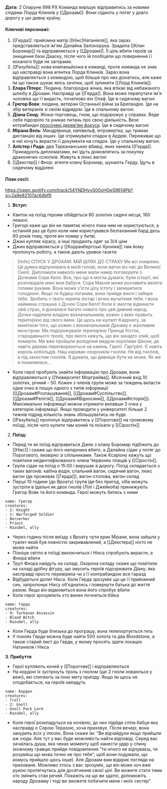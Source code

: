**Дата:** 2 Оларуне 998 РХ
Команда вирішує відправитись за новими слідами Лорда Клинків у [[Дроаам]]. Вони сідають у потяг у довго дорогу у цю дивну країну.

#### **Ключові персонажі:**
1. [[Герда]]: прийомна матір [[Нікс|Натаніеля]], яка зараз представляється ім'ям Далайна Залізнорука. Зрадила [[Клан Боромар]] та відправляється у [[Дроаам]]. Її ціль вбити героїв за знищення бази Дааску, після чого їй пообіцяли що повернення її коханого буде не загорами.
2. [[Разубель]]: нова компаньйонка в команді, проте команда не знає що насправді вона агентка Лорда Клинків. Зараз вона відправляється з командою, щоб більше про них дізнатись, але каже їм що також шукає якісь зачіпки, щоб зупинити [[Лорд Клинків]].
3. **Елара Пітерс**: Людина, благородна жінка, яка втікає від небажаного шлюбу в Дроаам. Насправді це [[Герда]]. Вона може перепутати ім'я чоловіка що її видасть, початково він Олаф. Їде в сидячому вагоні
4. **Грегор Вовк**: людина, ветеран Останньої війни за Бреландію. Їде на збір ветеранів зі своїм відрядом. Їде в спальному вагоні. 
5. **Діана Сенд**: Жінка-торговець, гном, що подорожує у справах. Веде себе підозріло та уникає питань про свою діяльність. Везе котрабандні [просочені дерев'яні фокуси](https://www.dndbeyond.com/magic-items/215726-imbued-wood-focus). Їде в сидячому вагоні
6. **Мірана Вель**: Мандрівниця, напівельф, інтровертка, що тримає дистанцію від інших. Їде отримувати спадок в Ардеві. Переживає що в неї хочуть вкрасти її документи на спадок. Їде у спальному вагоні.
7. **Алістер і Рада**: два Таркананських вбивці, яких наняла [[Герда]]. Прикидують дипломатами, які їдуть домовлятись за покупку драконячих осколків. Живуть в люкс вагоні
8. [[Декстер]] і Фнор: агенти клану Боромар, шукають Герду. Їдуть в сидячому відділені
#### **План сесії:**
https://open.spotify.com/track/54YNDHyvS00oHGeS9614Pb?si=2a9e82107ac64bf9
1. **Вступ:**
- Квиток на поїзд героям обійдеться 80 золотих сидячі місця, 160 лежачі.
- Грегорі каже що він не памятає нічого поки ним не користуються, а останній раз це було коли ним користувався безталанний бард десь 60 років тому, проте він помер у битві.
- Джин купляє кірасу, а інші продають одяг за 3/4 ціни
- Джин відправляється у [[Корранбергські Хроніки]] там йому пропонуть роботу, а також дають уривок газети:
>[!info] СПУСК У ДРОААМ: МІЙ ШЛЯХ ДО СТРАХУ
  > Ми всі помремо. Ця думка відлунювала в моїй голові, коли вагон віз нас до Великої Скелі. Дипломати навколо мене мали намір поговорити з Дочками Сори Келл. Все, про що я могла думати, були історії, які розповідала мені моя бабуся. Сора Маєнія може розчавити велета голими руками. Вона може з'їсти цілу істоту і залишитися голодною. Якщо ти будеш поганим, вона прийде вночі і забере тебе. Зробить з твого черепа ліхтар і вічно мучитиме тебе. І вона найменш страшна з Дочок Сори Келл!
> Коли я змогла відкинути свій страх, я дізналася багато нового про цей дивний народ. Дочки наділили владою воєначальників, кожен з яких править територією від свого імені. Це щось на кшталт Каррнату, за винятком того, що кожен з воєначальників Дроаму є жахливим монстром. Ми подорожували територією Принца Кісток, стародавнього троля, про якого кажуть, що він занадто злий, щоб померти. Ми вже пройшли володіння медузи королеви Шески, де навіть дерева перетворюються на камінь. Гарпії. Ґарґуйлі. Є навіть король кобольдів. Наш караван охороняли гнолли. Не від гноллів, а під захистом гноллів. Я думала, що дивніше бути не може. Як же я помилялася...

- Коли герої пробують знайти інформацію про Дроаам, вони відправляються у [[Університет Моргрейва]]. Місячний вхід 10 золотих, річний - 50. Кожен з членів групи може за тиждень вкласти одне очко в пошук одного з типів інформації ([[Дроаам#Розташування]], [[Дроаам#Суспільство]], [[Дроаам#Релігія]], [[Дроаам#Відносини]], [[Дроаам#Історія]]). Максимально інформації можна отримати вклавши 3 очка у категорію інформації. Якщо проводити у університеті більше 2 тижнів підряд кількість знань збільшуватись не буде.
- [[Разубель]] пропонує відправитись у [[Порогове]] на громовому поїзді, після чого купити там коней та поїхати у [[Сіростін]]

2. **Поїзд:**
- Перед ти як поїзд відправиться Джек з клану Боромар підбіжить до [[Нікс]] і скаже що його напарника вбито, а Далайна сідає у потяг до Порогового, імовірно зі спільниками. Також Ксаріону кажуть що помітили неідентифікованого члена Червоних плащів у [[Сіростін]].
- Група сідає на поїзд о 15:00 і вирушає в дорогу. Поїзд складається з таких вагонів: кабіна водія, спальний вагон, сидячий вагон, люкс вагон (де проживає [[Герда]]), вагон-столова, вагон-склад
- Перші 10 години (до Вроату) група їде без пригод, хіба можуть зустріти в їдальні як двох гнолів (Лілі і Джейкоба) принижують Грегор Вовк та його команда. Герої можуть битись з ними
```encounter 
name: Грегор 
creatures: 
- 2: Knight
- 1: Warforged Soldier
- Berserker
- Priest
- Razubel, ally
```
- Через годину після виїзду з Вроату чути крик Мірани, вона зайшла у туалет який був повністю закривавлений, а [[Декстера]] ніхто не може найти
- Пізніше світло в поїзді виключиться і Нікса спробують вкрасти, а Фнора вбити
- Труп Фнора найдуть на складі. Охорона складу скаже що помітили на складі дрібну фігуру, що змусить героїв підозрювати Діану, яка насправді просто перевіряла чи з її контрабандою все гаразд
- Відбудеться допит Нікса. Коли Герда зрозуміє що це її прийомний син, запропонує Ніксу об'єднатись і повернути батька до життя разом. Якщо він відмовиться вона його спробує вбити
- Коли герої зрозуміють хто винен почнеться бійка 
```encounter 
name: Герда
creatures: 
- 4: Tarkanan Assassin
- Blood Witch
- Razubel, ally
```
- Коли Герда буде близька до програшу, вона телепортується геть
- У покоях Герди можна буде найти 500 золота та два Bloodstone, а також старий лист до Герди, у якому просять здати локацію Натаніеля і Нікса

**3. Прибуття**
- Герої купляють коней у [[Порогове]] і відправляються
- На кордоні їх зустрінуть троль з гнолом (ще 2 гноли ховаються у вежі), які спитають за їхню мету приїзду. Якщо їм щось не сподобається, на героїв нападуть
```encounter 
name: Кордон 
creatures: 
- Troll
- 2: Gnoll
- Gnoll Pack Lord
- Razubel, ally
```
- Коли герої розкладуться на ночівлю, до них підійде сліпа бабця яка насправді є Сорою Теразою, хоча приховує. Після вечері, вона занурить всіх у ілюзію. Вона скаже їм: "Ви відчайдухи якщо прийшли аж сюди. Але тут у вас буде можливість найти відповіді. Серед вас зачаїлась душа, яка чекає моменту щоб нанести удар у спину (кожному гравцю прийде повідомлення "ти нічого не відчуваєш, ти розумієш що мова точно не про тебе", щоб вони подумали, що комусь прийшло щось інше). Але Дроаам вам відкриє погляди на приховане. Можливо хтось з вас зрозуміє, що він може хоч вже рукою протягнутись для досягнення своєї цілі. Ви можете стати тими хто змінить стан речей. Покажіть на що ви здатні, допоможіть народу Дроааму і тоді ви зможете побачити мене і моїх сестер"
